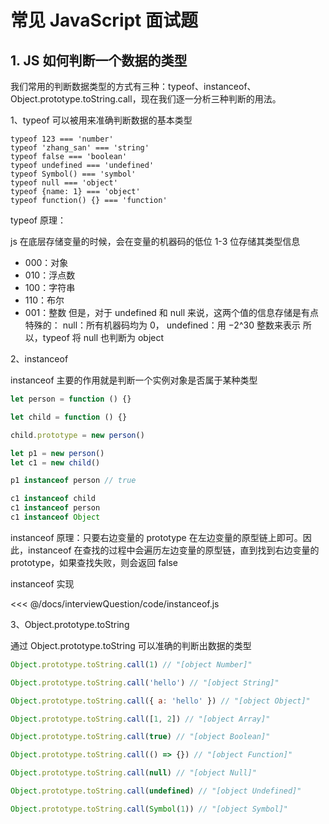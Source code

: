 # 常见 JavaScript 面试题

## 1. JS 如何判断一个数据的类型

我们常用的判断数据类型的方式有三种：typeof、instanceof、Object.prototype.toString.call，现在我们逐一分析三种判断的用法。

1、typeof 可以被用来准确判断数据的基本类型

```JS
typeof 123 === 'number'
typeof 'zhang_san' === 'string'
typeof false === 'boolean'
typeof undefined === 'undefined'
typeof Symbol() === 'symbol'
typeof null === 'object'
typeof {name: 1} === 'object'
typeof function() {} === 'function'
```

typeof 原理：

js 在底层存储变量的时候，会在变量的机器码的低位 1-3 位存储其类型信息

- 000：对象
- 010：浮点数
- 100：字符串
- 110：布尔
- 001：整数
  但是，对于 undefined 和 null 来说，这两个值的信息存储是有点特殊的：
  null：所有机器码均为 0， undefined：用 −2^30 整数来表示
  所以，typeof 将 null 也判断为 object

2、instanceof

instanceof 主要的作用就是判断一个实例对象是否属于某种类型

```js
let person = function () {}

let child = function () {}

child.prototype = new person()

let p1 = new person()
let c1 = new child()

p1 instanceof person // true

c1 instanceof child
c1 instanceof person
c1 instanceof Object
```

instanceof 原理：只要右边变量的 prototype 在左边变量的原型链上即可。因此，instanceof 在查找的过程中会遍历左边变量的原型链，直到找到右边变量的 prototype，如果查找失败，则会返回 false

instanceof 实现

<<< @/docs/interviewQuestion/code/instanceof.js

3、Object.prototype.toString

通过 Object.prototype.toString 可以准确的判断出数据的类型

```js
Object.prototype.toString.call(1) // "[object Number]"

Object.prototype.toString.call('hello') // "[object String]"

Object.prototype.toString.call({ a: 'hello' }) // "[object Object]"

Object.prototype.toString.call([1, 2]) // "[object Array]"

Object.prototype.toString.call(true) // "[object Boolean]"

Object.prototype.toString.call(() => {}) // "[object Function]"

Object.prototype.toString.call(null) // "[object Null]"

Object.prototype.toString.call(undefined) // "[object Undefined]"

Object.prototype.toString.call(Symbol(1)) // "[object Symbol]"
```